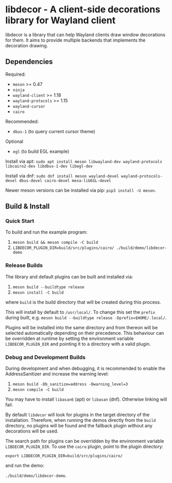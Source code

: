 # libdecor - A client-side decorations library for Wayland client

libdecor is a library that can help Wayland clients draw window
decorations for them. It aims to provide multiple backends that implements the
decoration drawing.


## Dependencies

Required:
- `meson` >= 0.47
- `ninja`
- `wayland-client` >= 1.18
- `wayland-protocols` >= 1.15
- `wayland-cursor`
- `cairo`

Recommended:
- `dbus-1` (to query current cursor theme)

Optional
- `egl` (to build EGL example)

Install via apt:
`sudo apt install meson libwayland-dev wayland-protocols libcairo2-dev libdbus-1-dev libegl-dev`

Install via dnf:
`sudo dnf install meson wayland-devel wayland-protocols-devel dbus-devel cairo-devel mesa-libEGL-devel`

Newer meson versions can be installed via pip: `pip3 install -U meson`.

## Build & Install

### Quick Start

To build and run the example program:
1. `meson build && meson compile -C build`
2. `LIBDECOR_PLUGIN_DIR=build/src/plugins/cairo/ ./build/demo/libdecor-demo`

### Release Builds

The library and default plugins can be built and installed via:
1. `meson build --buildtype release`
2. `meson install -C build`

where `build` is the build directory that will be created during this process.

This will install by default to `/usr/local/`. To change this set the `prefix` during built, e.g. `meson build --buildtype release -Dprefix=$HOME/.local/`.

Plugins will be installed into the same directory and from thereon will be selected automatically depending on their precedence. This behaviour can be overridden at runtime by setting the environment variable `LIBDECOR_PLUGIN_DIR` and pointing it to a directory with a valid plugin.

### Debug and Development Builds

During development and when debugging, it is recommended to enable the AddressSanitizer and increase the warning level:
1. `meson build -Db_sanitize=address -Dwarning_level=3`
2. `meson compile -C build`

You may have to install `libasan6` (apt) or `libasan` (dnf). Otherwise linking will fail.

By default `libdecor` will look for plugins in the target directory of the installation. Therefore, when running the demos directly from the `build` directory, no plugins will be found and the fallback plugin without any decorations will be used.

The search path for plugins can be overridden by the environment variable `LIBDECOR_PLUGIN_DIR`. To use the `cairo` plugin, point to the plugin directory:

`export LIBDECOR_PLUGIN_DIR=build/src/plugins/cairo/`

and run the demo:

`./build/demo/libdecor-demo`.
